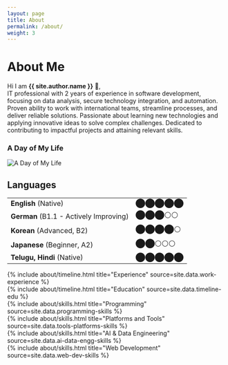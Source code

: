 ```yaml
---
layout: page
title: About
permalink: /about/
weight: 3
---
```


# **About Me**

Hi I am **{{ site.author.name }}** :wave:,<br>
IT professional with 2 years of experience in software development, focusing on data analysis, secure technology integration, and automation. Proven ability to work with international teams, streamline processes, and deliver reliable solutions. Passionate about learning new technologies and applying innovative ideas to solve complex challenges. Dedicated to contributing to impactful projects and attaining relevant skills. <br>

### A Day of My Life
<img src="{{ '/assets/images/day_of_life_chart.png' | relative_url }}" alt="A Day of My Life" style="max-width:200px;">

## Languages

<table>
  <tr><td><strong>English</strong> (Native)</td><td>⬤⬤⬤⬤⬤</td></tr>
  <tr><td><strong>German</strong> (B1.1 - Actively Improving)</td><td>⬤⬤⬤⚪⚪</td></tr>
  <tr><td><strong>Korean</strong> (Advanced, B2)</td><td>⬤⬤⬤⬤⚪</td></tr>
  <tr><td><strong>Japanese</strong> (Beginner, A2)</td><td>⬤⬤⚪⚪⚪</td></tr>
  <tr><td><strong>Telugu, Hindi</strong> (Native)</td><td>⬤⬤⬤⬤⬤</td></tr>
</table>


<!-- work experience -->
<div class="row">
{% include about/timeline.html title="Experience" source=site.data.work-experience %}
</div>

<!-- education -->
<div class="row">
{% include about/timeline.html title="Education" source=site.data.timeline-edu %}
</div>

<!-- skills -->
<div class="row">
{% include about/skills.html title="Programming" source=site.data.programming-skills %}
</div>

<div class="row">
{% include about/skills.html title="Platforms and Tools" source=site.data.tools-platforms-skills %}
</div> 

<div class="row">
{% include about/skills.html title="AI & Data Engineering" source=site.data.ai-data-engg-skills %}
</div>

<div class="row">
{% include about/skills.html title="Web Development" source=site.data.web-dev-skills %}
</div>
